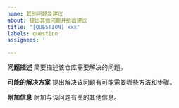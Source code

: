```yaml
---
name: 其他问题及建议
about: 提出其他问题并给出建议
title: "[QUESTION] xxx"
labels: question
assignees: ''

---
```


**问题描述**
简要描述该仓库需要解决的问题。

**可能的解决方案**
提出解决该问题有可能需要哪些方法和步骤。

**附加信息**
附加与该问题有关的其他信息。
